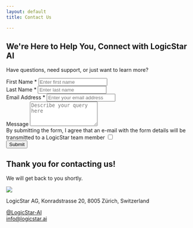 ```yaml
---
layout: default
title: Contact Us

---
```





<div class="contactmain_section">
    <div class="container">
        <div class="row align-items-center">
            <div class="col-lg-6 col-md-6 col-12">
                <div class="main_title_sec">
                    <h2 class="main_title">We're Here to Help You, Connect with LogicStar AI</h2>
                    <p>Have questions, need support, or just want to learn more?</p>
                </div>
                <!-- <form name="contact" method="POST" data-netlify="true" action="http://logicstar.ai/website/contact-success/" data-netlify-error="http://logicstar.ai/website/contact-failure"> -->
                <form id="contactForm">
        <div class="row">
            <div class="col-lg-6"> 
                <div class="form-group">
                    <label for="firstName" class="form-label">First Name *</label>
                    <input type="text" class="form-control" id="firstName" name="firstName" placeholder="Enter first name" required>
                </div>
            </div>
            <div class="col-lg-6">
                <div class="form-group">
                    <label for="lastName" class="form-label">Last Name *</label>
                    <input type="text" class="form-control" id="lastName" name="lastName" placeholder="Enter last name" required>
                </div>
            </div>
            <div class="col-lg-12">
                <div class="form-group">
                    <label for="email" class="form-label">Email Address *</label>
                    <input type="email" class="form-control" id="email" name="email" placeholder="Enter your email address" required>
                </div>
            </div>
            <div class="col-lg-12">
                <div class="form-group">
                    <label for="comments" class="form-label">Message</label>
                    <textarea class="form-control" id="comments" name="comments" rows="4" placeholder="Describe your query here"></textarea>
                </div>
            </div>
            <div class="col-lg-12">
                <div class="form-check">
                    <label class="form-check-label" for="privacyPolicy">
                        By submitting the form, I agree that an e-mail with the form details will be transmitted to a LogicStar team member
                        <input type="checkbox" class="form-check-input" id="privacyPolicy" name="privacyPolicy" required>
                          <span class="checkmark"></span>
                    </label>
                </div>
            </div>
            <div class="col-lg-12">
                <button type="submit" class="btn btn-styled w-100">Submit</button>
            </div>
        </div>
    </form>
    <div id="thankYouMessage">
        <h2>Thank you for contacting us!</h2>
        <p>We will get back to you shortly.</p>
    </div>
            </div>
            <div class="col-lg-6 col-md-6 col-12">
                <div class="contact_right_sec">
                    <img src="{{ site.baseurl }}/assets/images/website/contact-right.svg">
                </div>
            </div>
        </div>
    </div>
<div>


<div class="address_section">
    <div class="container">
        <div class="row">
            <div class="col-lg-4 col-md-6 col-12">
                <div class="address_box">
                    <div class="address_icon">
                        <i class="icon icon-icon-11"></i>
                    </div>
                    <div class="address_content">
                        <p class="box_link">LogicStar AG, Konradstrasse 20, 8005 Zürich, Switzerland</p>
                    </div>
                </div>
            </div>
            <div class="col-lg-4 col-md-6 col-12">
                <div class="address_box">
                    <a class="address_icon" href="https://www.linkedin.com/company/logicstar-ai/">
                        <i class="icon icon-icon-12"></i>
                    </a>
                    <div class="address_content">
                        <a class="box_link" href="https://www.linkedin.com/company/logicstar-ai/">@LogicStar-AI</a>
                    </div>
                </div>
            </div>
            <div class="col-lg-4 col-md-6 col-12">
                <div class="address_box">
                    <a class="address_icon" href="mailto:info@logicstar.ai">
                        <i class="icon icon-icon-13"></i>
                    </a>
                    <div class="address_content">
                        <a class="box_link" href="mailto:info@logicstar.ai">info@logicstar.ai </a>
                    </div>
                </div>
            </div>
        </div>
    </div>
</div>


<!-- <p>
You can always contact us through one of the following email addresses:
</p> -->

<!-- <table class="table table-hover">
    <thead class="table-dark">
        <tr>
            <th>Email</th>
            <th>Purpose</th>
        </tr>
    </thead>
    <tbody>
        <tr>
            <td><mail to="customers" addBody="true"></mail></td>
            <td>Customer inquiries and support</td>
        </tr>
        <tr>
            <td><mail to="investors" addBody="true"></mail></td>
            <td>Investor relations and inquiries</td>
        </tr>
        <tr>
            <td><mail to="careers" addBody="true"></mail></td>
            <td>Job applications and career inquiries</td>
        </tr>
        <tr>
            <td><mail to="info" addBody="true"></mail></td>
            <td>General information and inquiries</td>
        </tr>
    </tbody>
</table> -->

